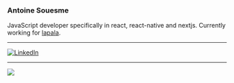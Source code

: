 ### Antoine Souesme

JavaScript developer specifically in react, react-native and nextjs.
Currently working for [lapala](https://lapala.io/).

---

[![LinkedIn](https://img.shields.io/badge/LinkedIn-%230077B5.svg?logo=linkedin&logoColor=white)](https://linkedin.com/in/antoine-souesme-07329574) 

---

![](https://komarev.com/ghpvc/?username=antoine-souesme)

